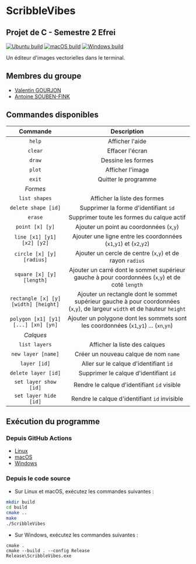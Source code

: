 # ScribbleVibes
## Projet de C - Semestre 2 Efrei

[![Ubuntu build](https://github.com/DocSystem/ScribbleVibes/actions/workflows/cmake-ubuntu.yml/badge.svg)](https://github.com/DocSystem/ScribbleVibes/actions/workflows/cmake-ubuntu.yml)
[![macOS build](https://github.com/DocSystem/ScribbleVibes/actions/workflows/cmake-macos.yml/badge.svg)](https://github.com/DocSystem/ScribbleVibes/actions/workflows/cmake-macos.yml)
[![Windows build](https://github.com/DocSystem/ScribbleVibes/actions/workflows/cmake-windows.yml/badge.svg)](https://github.com/DocSystem/ScribbleVibes/actions/workflows/cmake-windows.yml)

Un éditeur d'images vectorielles dans le terminal.

## Membres du groupe
 - [Valentin GOURJON](https://github.com/GourjonValentin)
 - [Antoine SOUBEN-FINK](https://github.com/DocSystem)

## Commandes disponibles 


|               Commande               |                                                         Description                                                          |
|:------------------------------------:|:----------------------------------------------------------------------------------------------------------------------------:|
|                `help`                |                                                       Afficher l'aide                                                        |
|               `clear`                |                                                       Effacer l'écran                                                        |
|                `draw`                |                                                      Dessine les formes                                                      |
|                `plot`                |                                                       Afficher l'image                                                       |
|                `exit`                |                                                     Quitter le programme                                                     |
|               *Formes*               |                                                                                                                              |
|            `list shapes`             |                                                 Afficher la liste des formes                                                 |
|         `delete shape [id]`          |                                            Supprimer la forme d'identifiant `id`                                             |
|               `erase`                |                                          Supprimer toute les formes du calque actif                                          |
|           `point [x] [y]`            |                                          Ajouter un point au coordonnées (`x`,`y`)                                           |
|      `line [x1] [y1] [x2] [y2]`      |                              Ajouter une ligne entre les coordonnées (`x1`,`y1`) et (`x2`,`y2`)                              |
|      `circle [x] [y] [radius]`       |                                  Ajouter un cercle de centre (`x`,`y`) et de rayon `radius`                                  |
|      `square [x] [y] [length]`       |              Ajouter un carré dont le sommet supérieur gauche à pour coordonnées (`x`,`y`) et de coté  `length`              |
| `rectangle [x] [y] [width] [height]` | Ajouter un rectangle dont le sommet supérieur gauche à pour coordonnées (`x`,`y`), de largeur `width` et de hauteur `height` |
| `polygon [x1] [y1] [...] [xn] [yn]`  |                    Ajouter un polygone dont les sommets sont les coordonnées (`x1`,`y1`) ... (`xn`,`yn`)                     |
|              *Calques*               |                                                                                                                              |
|            `list layers`             |                                                Afficher la liste des calques                                                 |
|          `new layer [name]`          |                                            Créer un nouveau calque de nom `name`                                             |
|             `layer [id]`             |                                            Aller sur le calque d'identifiant `ìd`                                            |
|         `delete layer [id]`          |                                            Supprimer le calque d'identifiant `id`                                            |
|        `set layer show [id]`         |                                         Rendre le calque d'identifiant `id` visible                                          |
|        `set layer hide [id]`         |                                        Rendre le calque d'identifiant `id` invisible                                         |

## Exécution du programme

### Depuis GitHub Actions

* [Linux](https://nightly.link/DocSystem/ScribbleVibes/workflows/cmake-ubuntu/main/ScribbleVibes)
* [macOS](https://nightly.link/DocSystem/ScribbleVibes/workflows/cmake-macos/main/ScribbleVibes)
* [Windows](https://nightly.link/DocSystem/ScribbleVibes/workflows/cmake-windows/main/ScribbleVibes)

### Depuis le code source

* Sur Linux et macOS, exécutez les commandes suivantes :
```bash
mkdir build
cd build
cmake ..
make
./ScribbleVibes
```

* Sur Windows, exécutez les commandes suivantes :
```batch
cmake .
cmake --build . --config Release
Release\ScribbleVibes.exe
```
